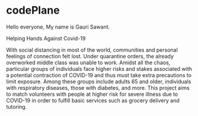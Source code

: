 # codePlane

Hello everyone, My name is Gauri Sawant.

Helping Hands Against Covid-19

With social distancing in most of the world, communities and personal feelings of connection felt lost. Under quarantine orders, the already overworked middle class was unable to work.
Amidst all the chaos, particular groups of individuals face higher risks and stakes associated with a potential contraction of COVID-19 and thus  must take extra precautions to limit exposure.
Among these groups include adults 65 and older, individuals with respiratory diseases, those with diabetes, and more.
This project aims to match volunteers with people at higher risk for severe illness due to COVID-19 in order to fulfill basic services such as grocery delivery and tutoring.
